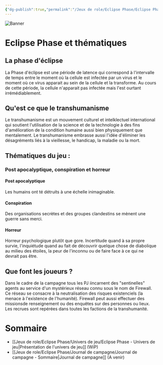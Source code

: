 ```yaml
---
{"dg-publish":true,"permalink":"/Jeux de role/Eclipse Phase/Eclipse Phase/"}
---
```


![Banner](/img/user/Assets/Eclipse_Phase/couverture.jpg)

# Eclipse Phase et thématiques

## La phase d'éclipse

La Phase d'éclipse est une période de latence qui correspond à l'intervalle de temps entre le moment où la cellule est infectée par un virus et le moment où ce virus apparait au sein de la cellule et la transforme. Au cours de cette période, la cellule n'apparait pas infectée mais l'est ourtant irrémédiablement.

## Qu'est ce que le transhumanisme

Le transhumanisme est un mouvement culturel et intelklectuel international qui soutient l'utilisation de la science et de la technologie à des fins d'amélioration de la condition humaine aussi bien physiquement que mentalement.
Le transhumanisme embrasse aussi l'idée d'éliminer les désagréments liés à la vieillesse, le handicap, la maladie ou la mort.

## Thématiques du jeu :
### Post apocalyptique, conspiration et horreur

#### Post apocalyptique

Les humains ont té détruits à une échelle inimaginable.

#### Conspiration

Des organisations secrètes et des groupes clandestins se mènent une guerre sans merci.

#### Horreur

Horreur psychologique plutôt que gore. Incertitude quand à sa propre survie, l'inquiétude quand au fait de découvrir quelque chose de diabolique au milieu des étoiles, la peur de l'inconnu ou de faire face à ce qui ne devrait pas être.

## Que font les joueurs ?
Dans le cadre de la campagne tous les PJ iincarnent des "sentinelles" agents au service d'un mystérieux réseau connu sous le nom de Firewall.
Ce réseau se consacre à la neutralisation des risques existenciels (la menace à l'existence de l'humanité). 
Firewall peut aussi effectuer des missionsde renseignement ou des enquêtes sur des personnes ou lieux.
Les recrues sont repérées dans toutes les factions de la transhumanité.

# Sommaire
- [[Jeux de role/Eclipse Phase/Univers de jeu/Eclipse Phase - Univers de jeu\|Présentation de l'univers de jeu]] (WiP)
- [[Jeux de role/Eclipse Phase/Journal de campagne/Journal de campagne - Sommaire\|Journal de campagne]] (A venir)